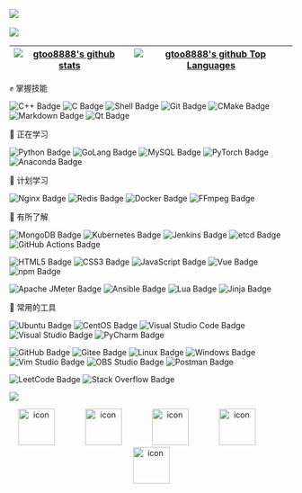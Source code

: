 <!-- **About me**

- 💼 FrontEnd Engineer at [Razorpay](http://razorpay.com/)

- 📈 Built github-readme-stats, verlyjs and more, **50m+** hits • **50K** stars on GitHub

- ❤️ I love writing TypeScript, and building fun experiments on type-level

- 💬 Ask me about anything [here](https://github.com/anuraghazra/anuraghazra/issues) -->


<a href="https://gtoo8888.github.io/"><img src="https://img.shields.io/badge/Website-博客-blue" /></a>&emsp;


<div align="left">
<img src="https://metrics.lecoq.io/gtoo8888?template=classic&base=header%2C%20activity%2C%20community%2C%20repositories%2C%20metadata&base.indepth=false&base.hireable=false&base.skip=false&config.timezone=Asia%2FShanghai" /> 
</div>


<!-- 热门语言中，去掉了html,css,javascript,是自动生成的博客 -->
| <a href="https://github.com/anuraghazra/github-readme-stats"><img align="center" src="https://github-readme-stats.vercel.app/api?username=gtoo8888&show_icons=true&hide_border=true" alt="gtoo8888's github stats" /></a> | <a href="https://github.com/anuraghazra/github-readme-stats"><img align="center" src="https://github-readme-stats.vercel.app/api/top-langs/?username=gtoo8888&layout=compact&theme=buefy&hide_border=true&hide=html,css,javascript" alt="gtoo8888's github Top Languages"/></a> |
| ------------- | ------------- |



<!-- <div align="left"> <img src="https://leetcard.jacoblin.cool/lovd_fan_pig?theme=light&font=Port%20Lligat%20Sans&ext=heatmap&site=cn" /> </div> -->

✊ 掌握技能

![C++ Badge](https://img.shields.io/badge/C%2B%2B-00599C?logo=cplusplus&logoColor=fff&style=flat)
![C Badge](https://img.shields.io/badge/C-A8B9CC?logo=c&logoColor=fff&style=flat)
![Shell Badge](https://img.shields.io/badge/Shell-FFD500?logo=shell&logoColor=fff&style=flat)
![Git Badge](https://img.shields.io/badge/Git-F05032?logo=git&logoColor=fff&style=flat)
![CMake Badge](https://img.shields.io/badge/CMake-064F8C?logo=cmake&logoColor=fff&style=flat)
![Markdown Badge](https://img.shields.io/badge/Markdown-000000?logo=Markdown&logoColor=fff&style=flat)
![Qt Badge](https://img.shields.io/badge/Qt-41CD52?logo=qt&logoColor=fff&style=flat)

💪 正在学习

![Python Badge](https://img.shields.io/badge/Python-3776AB?logo=python&logoColor=fff&style=flat)
![GoLang Badge](https://img.shields.io/badge/GoLang-00ADD8?logo=go&logoColor=fff&style=flat
)
![MySQL Badge](https://img.shields.io/badge/MySQL-4479A1?logo=mysql&logoColor=fff&style=flat)
![PyTorch Badge](https://img.shields.io/badge/PyTorch-EE4C2C?logo=PyTorch&logoColor=fff&style=flat)
![Anaconda Badge](https://img.shields.io/badge/Anaconda-44A833?logo=Anaconda&logoColor=fff&style=flat)

🧠 计划学习

![Nginx Badge](https://img.shields.io/badge/Nginx-009900?logo=nginx&logoColor=fff&style=flat)
![Redis Badge](https://img.shields.io/badge/Redis-d82a20?logo=Redis&logoColor=fff&style=flat)
![Docker Badge](https://img.shields.io/badge/Docker-2496ED?logo=Docker&logoColor=fff&style=flat)
![FFmpeg Badge](https://img.shields.io/badge/FFmpeg-007808?logo=FFmpeg&logoColor=fff&style=flat)

👀 有所了解

![MongoDB Badge](https://img.shields.io/badge/MongoDB-47A248?logo=mongodb&logoColor=fff&style=flat)
![Kubernetes Badge](https://img.shields.io/badge/Kubernetes-326CE5?logo=Kubernetes&logoColor=fff&style=flat)
![Jenkins Badge](https://img.shields.io/badge/Jenkins-D24939?logo=Jenkins&logoColor=fff&style=flat)
![etcd Badge](https://img.shields.io/badge/etcd-419EDA?logo=etcd&logoColor=fff&style=flat)
![GitHub Actions Badge](https://img.shields.io/badge/GitHub%20Actions-2088FF?logo=GitHubActions&logoColor=fff&style=flat)


![HTML5 Badge](https://img.shields.io/badge/HTML5-E34F26?logo=HTML5&logoColor=fff&style=flat)
![CSS3 Badge](https://img.shields.io/badge/CSS3-1572B6?logo=CSS3&logoColor=fff&style=flat)
![JavaScript Badge](https://img.shields.io/badge/JavaScript-F7DF1E?logo=JavaScript&logoColor=fff&style=flat)
![Vue Badge](https://img.shields.io/badge/Vue-4FC08D?logo=Vue.js&logoColor=fff&style=flat)
![npm Badge](https://img.shields.io/badge/npm-CB3837?logo=npm&logoColor=fff&style=flat)

![Apache JMeter Badge](https://img.shields.io/badge/Apache%20JMeter-D22128?logo=ApacheJMeter&logoColor=fff&style=flat)
![Ansible Badge](https://img.shields.io/badge/Ansible-EE0000?logo=Ansible&logoColor=fff&style=flat)
![Lua Badge](https://img.shields.io/badge/Lua-2C2D72?logo=Lua&logoColor=fff&style=flat)
![Jinja Badge](https://img.shields.io/badge/Jinja-B41717?logo=Jinja&logoColor=fff&style=flat)


🧰 常用的工具

![Ubuntu Badge](https://img.shields.io/badge/Ubuntu-E95420?logo=Ubuntu&logoColor=fff&style=flat)
![CentOS Badge](https://img.shields.io/badge/CentOS-262577?logo=CentOS&logoColor=fff&style=flat)
![Visual Studio Code Badge](https://img.shields.io/badge/Visual%20Studio%20Code-007ACC?logo=visualstudiocode&logoColor=fff&style=flat)
![Visual Studio Badge](https://img.shields.io/badge/Visual%20Studio-5C2D91?logo=visualstudio&logoColor=fff&style=flat)
![PyCharm Badge](https://img.shields.io/badge/PyCharm-000000?logo=PyCharm&logoColor=fff&style=flat)

![GitHub Badge](https://img.shields.io/badge/GitHub-181717?logo=github&logoColor=fff&style=flat)
![Gitee Badge](https://img.shields.io/badge/Gitee-C71D23?logo=gitee&logoColor=fff&style=flat)
![Linux Badge](https://img.shields.io/badge/Linux-FCC624?logo=linux&logoColor=000&style=flat)
![Windows Badge](https://img.shields.io/badge/Windows-0078D6?logo=windows&logoColor=fff&style=flat)
![Vim Studio Badge](https://img.shields.io/badge/Vim-019733?logo=Vim&logoColor=fff&style=flat)
![OBS Studio Badge](https://img.shields.io/badge/OBS-302E31?logo=OBSStudio&logoColor=fff&style=flat)
![Postman Badge](https://img.shields.io/badge/Postman-FF6C37?logo=Postman&logoColor=fff&style=flat)

![LeetCode Badge](https://img.shields.io/badge/LeetCode-FFA116?logo=LeetCode&logoColor=fff&style=flat)
![Stack Overflow Badge](https://img.shields.io/badge/Stack%20Overflow-F58025?logo=StackOverflow&logoColor=fff&style=flat)


<!-- programming tool icon 编程工具图标 -->
<img src="https://skillicons.dev/icons?i=c,cpp,mongodb,git,linux,redis,golang,python,qt,mysql,vscode,nginx,pytorch,markdown,pr" /><br>

<!-- svg -->
<div align="center"> 
<img src="https://techstack-generator.vercel.app/kubernetes-icon.svg" alt="icon" width="65" style="width: 65px; height: 65px; margin-right: 50px; margin-bottom: 0px;" />
<img src="https://techstack-generator.vercel.app/mysql-icon.svg" alt="icon" width="65" style="width: 65px; height: 65px; margin-right: 50px; margin-bottom: 0px;" />
<img src="https://techstack-generator.vercel.app/docker-icon.svg" alt="icon" width="65" style="width: 65px; height: 65px; margin-right: 50px; margin-bottom: 0px;" /> 
<img src="https://techstack-generator.vercel.app/nginx-icon.svg" alt="icon" width="65" style="width: 65px; height: 65px; margin-right: 50px; margin-bottom: 0px;" />
<img src="https://techstack-generator.vercel.app/cpp-icon.svg" alt="icon" width="65" height="65" /><br>
</div>




